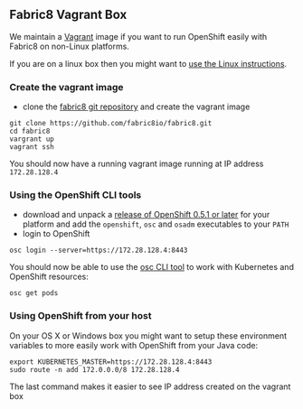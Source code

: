 ## Fabric8 Vagrant Box

We maintain a [Vagrant](http://www.vagrantup.com/downloads.html) image if you want to run OpenShift easily with Fabric8 on non-Linux platforms.

If you are on a linux box then you might want to [use the Linux instructions](setupOpenShift.html#if-you-are-on-a-linux).

### Create the vagrant image

* clone the [fabric8 git repository](https://github.com/fabric8io/fabric8) and create the vagrant image

```
git clone https://github.com/fabric8io/fabric8.git
cd fabric8
vargrant up
vagrant ssh
```

You should now have a running vagrant image running at IP address `172.28.128.4`


### Using the OpenShift CLI tools

* download and unpack a [release of OpenShift 0.5.1 or later](https://github.com/openshift/origin/releases/) for your platform and add the `openshift`, `osc` and `osadm` executables to your `PATH`
* login to OpenShift

```
osc login --server=https://172.28.128.4:8443
```

You should now be able to use the [osc CLI tool]() to work with Kubernetes and OpenShift resources:

```
osc get pods
```


### Using OpenShift from your host

On your OS X or Windows box you might want to setup these environment variables to more easily work with OpenShift from your Java code:

```
export KUBERNETES_MASTER=https://172.28.128.4:8443
sudo route -n add 172.0.0.0/8 172.28.128.4
```

The last command makes it easier to see IP address created on the vagrant box



